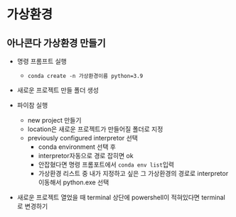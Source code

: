 # 가상환경

## 아나콘다 가상환경 만들기

- 명령 프롬프트 실행
  - `conda create -n 가상환경이름 python=3.9`
- 새로운 프로젝트 만들 폴더 생성

- 파이참 실행
  - new project 만들기
  - location은 새로운 프로젝트가 만들어질 폴더로 지정
  - previously configured interpretor 선택
    - conda environment 선택 후
    - interpretor자동으로 경로 잡히면 ok
    - 안잡혔다면 명령 프롬포트에서 `conda env list`입력
    - 가상환경 리스트 중 내가 지정하고 싶은 그 가상환경의 경로로 interpretor이동해서 python.exe 선택
- 새로운 프로젝트 열었을 때 terminal 상단에 powershell이 적혀있다면 terminal로 변경하기

